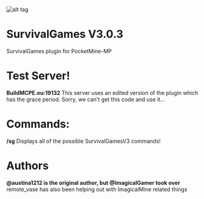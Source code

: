 ![alt tag](http://i.imgur.com/xEzMkd7.jpg)



# SurvivalGames  V3.0.3
SurvivalGames plugin for PocketMine-MP

# Test Server!
**BuildMCPE.eu:19132**
This server uses an edited version of the plugin which has the grace period. Sorry, we can't get this code and use it...

# Commands:

**/sg** Displays all of the possible SurvivalGamesV3 commands!

# Authors
**@austina1212 is the original author, but @ImagicalGamer took over**
remote_vase has also been helping out with ImagicalMine related things
